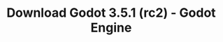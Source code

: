 ---
# Generated by /tools/generators/src/download_archive_generator !!! do not edit by hand !!!
title: 'Download Godot 3.5.1 (rc2) - Godot Engine'
type: 'download/archive'
name: '3.5.1'
flavor: 'rc2'
release_date: '2022-09-21T03:00:00-00:00'
release_notes: 'article/release-candidate-godot-3-5-1-rc-2/'
primaryPlatforms:
  - 'android.apk'
  - 'macos.universal'
  - 'windows.64'
  - 'linux_server.headless.64'
  - 'web'
  - 'templates'
links:
  android.apk:
    name: 'android.apk'
    title: 'Android'
    caption: 'APK Universal (ARM64 + ARMv7 + x86_64 + x86)'
    tags:
      - 'APK download'
      - 'ARM64/v7'
      - 'x86 (64 & 32 bit)'
    hosts:
      github_builds:
        regular: 'https://github.com/godotengine/godot-builds/releases/download/3.5.1-rc2/Godot_v3.5.1-rc2_android_editor.apk'
        mono: '#'
      github:
        regular: 'https://github.com/godotengine/godot/releases/download/3.5.1-rc2/Godot_v3.5.1-rc2_android_editor.apk'
        mono: '#'
  macos.universal:
    name: 'macos.universal'
    title: 'macOS'
    caption: 'Universal (x86_64 + Silício da Apple)'
    tags:
      - 'Intel/Apple Silicon'
      - '64 bit'
    hosts:
      github_builds:
        regular: 'https://github.com/godotengine/godot-builds/releases/download/3.5.1-rc2/Godot_v3.5.1-rc2_osx.universal.zip'
        mono: 'https://github.com/godotengine/godot-builds/releases/download/3.5.1-rc2/Godot_v3.5.1-rc2_mono_osx.universal.zip'
      github:
        regular: 'https://github.com/godotengine/godot/releases/download/3.5.1-rc2/Godot_v3.5.1-rc2_osx.universal.zip'
        mono: 'https://github.com/godotengine/godot/releases/download/3.5.1-rc2/Godot_v3.5.1-rc2_mono_osx.universal.zip'
  windows.64:
    name: 'windows.64'
    title: 'Windows'
    caption: 'Padrão (x86_64)'
    tags:
      - '64 bit'
    hosts:
      github_builds:
        regular: 'https://github.com/godotengine/godot-builds/releases/download/3.5.1-rc2/Godot_v3.5.1-rc2_win64.exe.zip'
        mono: 'https://github.com/godotengine/godot-builds/releases/download/3.5.1-rc2/Godot_v3.5.1-rc2_mono_win64.zip'
      github:
        regular: 'https://github.com/godotengine/godot/releases/download/3.5.1-rc2/Godot_v3.5.1-rc2_win64.exe.zip'
        mono: 'https://github.com/godotengine/godot/releases/download/3.5.1-rc2/Godot_v3.5.1-rc2_mono_win64.zip'
  linux_server.headless.64:
    name: 'linux_server.headless.64'
    title: 'Linux Server'
    caption: 'Headless (x86_64)'
    tags:
      - '64 bit'
      - 'Headless'
    hosts:
      github_builds:
        regular: 'https://github.com/godotengine/godot-builds/releases/download/3.5.1-rc2/Godot_v3.5.1-rc2_linux_headless.64.zip'
        mono: 'https://github.com/godotengine/godot-builds/releases/download/3.5.1-rc2/Godot_v3.5.1-rc2_mono_linux_headless_64.zip'
      github:
        regular: 'https://github.com/godotengine/godot/releases/download/3.5.1-rc2/Godot_v3.5.1-rc2_linux_headless.64.zip'
        mono: 'https://github.com/godotengine/godot/releases/download/3.5.1-rc2/Godot_v3.5.1-rc2_mono_linux_headless_64.zip'
  web:
    name: 'web'
    title: 'Editor Web'
    caption: ''
    tags:
      - 'Self-hosted'
      - 'Cross-platform'
    hosts:
      github_builds:
        regular: 'https://github.com/godotengine/godot-builds/releases/download/3.5.1-rc2/Godot_v3.5.1-rc2_web_editor.zip'
        mono: '#'
      github:
        regular: 'https://github.com/godotengine/godot/releases/download/3.5.1-rc2/Godot_v3.5.1-rc2_web_editor.zip'
        mono: '#'
  linux.64:
    name: 'linux.64'
    title: 'Linux'
    caption: 'Padrão (x86_64)'
    tags:
      - '64 bit'
    hosts:
      github_builds:
        regular: 'https://github.com/godotengine/godot-builds/releases/download/3.5.1-rc2/Godot_v3.5.1-rc2_x11.64.zip'
        mono: 'https://github.com/godotengine/godot-builds/releases/download/3.5.1-rc2/Godot_v3.5.1-rc2_mono_x11_64.zip'
      github:
        regular: 'https://github.com/godotengine/godot/releases/download/3.5.1-rc2/Godot_v3.5.1-rc2_x11.64.zip'
        mono: 'https://github.com/godotengine/godot/releases/download/3.5.1-rc2/Godot_v3.5.1-rc2_mono_x11_64.zip'
  linux.32:
    name: 'linux.32'
    title: 'Linux'
    caption: 'Padrão (x86)'
    tags:
      - '32 bit'
    hosts:
      github_builds:
        regular: 'https://github.com/godotengine/godot-builds/releases/download/3.5.1-rc2/Godot_v3.5.1-rc2_x11.32.zip'
        mono: 'https://github.com/godotengine/godot-builds/releases/download/3.5.1-rc2/Godot_v3.5.1-rc2_mono_x11_32.zip'
      github:
        regular: 'https://github.com/godotengine/godot/releases/download/3.5.1-rc2/Godot_v3.5.1-rc2_x11.32.zip'
        mono: 'https://github.com/godotengine/godot/releases/download/3.5.1-rc2/Godot_v3.5.1-rc2_mono_x11_32.zip'
  windows.32:
    name: 'windows.32'
    title: 'Windows'
    caption: 'Padrão (x86)'
    tags:
      - '32 bit'
    hosts:
      github_builds:
        regular: 'https://github.com/godotengine/godot-builds/releases/download/3.5.1-rc2/Godot_v3.5.1-rc2_win32.exe.zip'
        mono: 'https://github.com/godotengine/godot-builds/releases/download/3.5.1-rc2/Godot_v3.5.1-rc2_mono_win32.zip'
      github:
        regular: 'https://github.com/godotengine/godot/releases/download/3.5.1-rc2/Godot_v3.5.1-rc2_win32.exe.zip'
        mono: 'https://github.com/godotengine/godot/releases/download/3.5.1-rc2/Godot_v3.5.1-rc2_mono_win32.zip'
  linux_server.64:
    name: 'linux_server.64'
    title: 'Servidor Linux'
    caption: 'Padrão (x86_64)'
    tags:
      - '64 bit'
    hosts:
      github_builds:
        regular: 'https://github.com/godotengine/godot-builds/releases/download/3.5.1-rc2/Godot_v3.5.1-rc2_linux_server.64.zip'
        mono: 'https://github.com/godotengine/godot-builds/releases/download/3.5.1-rc2/Godot_v3.5.1-rc2_mono_linux_server_64.zip'
      github:
        regular: 'https://github.com/godotengine/godot/releases/download/3.5.1-rc2/Godot_v3.5.1-rc2_linux_server.64.zip'
        mono: 'https://github.com/godotengine/godot/releases/download/3.5.1-rc2/Godot_v3.5.1-rc2_mono_linux_server_64.zip'
  aar_library:
    name: 'aar_library'
    title: 'Biblioteca de AAR'
    caption: ''
    tags:
      - 'Android plugins'
      - 'Java'
      - 'Kotlin'
    hosts:
      github_builds:
        regular: 'https://github.com/godotengine/godot-builds/releases/download/3.5.1-rc2/godot-lib.3.5.1.rc2.release.aar'
        mono: 'https://github.com/godotengine/godot-builds/releases/download/3.5.1-rc2/godot-lib.3.5.1.rc2.mono.release.aar'
      github:
        regular: 'https://github.com/godotengine/godot/releases/download/3.5.1-rc2/godot-lib.3.5.1.rc2.release.aar'
        mono: 'https://github.com/godotengine/godot/releases/download/3.5.1-rc2/godot-lib.3.5.1.rc2.mono.release.aar'
  templates:
    name: 'templates'
    title: 'Modelos de exportação'
    caption: ''
    tags:
      - 'Utilizado para exportar os seus jogos para todas as plataformas suportadas'
    hosts:
      github_builds:
        regular: 'https://github.com/godotengine/godot-builds/releases/download/3.5.1-rc2/Godot_v3.5.1-rc2_export_templates.tpz'
        mono: 'https://github.com/godotengine/godot-builds/releases/download/3.5.1-rc2/Godot_v3.5.1-rc2_mono_export_templates.tpz'
      github:
        regular: 'https://github.com/godotengine/godot/releases/download/3.5.1-rc2/Godot_v3.5.1-rc2_export_templates.tpz'
        mono: 'https://github.com/godotengine/godot/releases/download/3.5.1-rc2/Godot_v3.5.1-rc2_mono_export_templates.tpz'
---